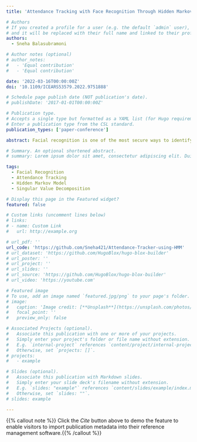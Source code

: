 ```yaml
---
title: 'Attendance Tracking with Face Recognition Through Hidden Markov Models'

# Authors
# If you created a profile for a user (e.g. the default `admin` user), write the username (folder name) here
# and it will be replaced with their full name and linked to their profile.
authors:
  - Sneha Balasubramoni

# Author notes (optional)
# author_notes:
#   - 'Equal contribution'
#   - 'Equal contribution'

date: '2022-03-16T00:00:00Z'
doi: '10.1109/ICEARS53579.2022.9751888'

# Schedule page publish date (NOT publication's date).
# publishDate: '2017-01-01T00:00:00Z'

# Publication type.
# Accepts a single type but formatted as a YAML list (for Hugo requirements).
# Enter a publication type from the CSL standard.
publication_types: ['paper-conference']

abstract: Facial recognition is one of the most secure ways to identify a person. Manual attendance in organizations, be it in classrooms or libraries or even attendance for teachers is truly a hassle. Due to the inception of Hidden Markov Model (HMM), they have worked well with image data and it has plethora of facial recognition applications. In this paper, yet another application of face recognition with HMM is explored, where it is integrated with Singular Value Decomposition (SVD) and track the attendance of the students present in a database. HMMs deal with data in the form of states and sequences. Face recognition looked through the lens of HMMs which can be framed in the following manner: a face is split into regions vertically (forehead, chin, etc.) and a particular sequence is always preserved. A rectangular window of fixed size is passed over every test image, and for every vector obtained, the probability of data is calculated. For training, probability computation is done with the help of the Baum Welch algorithm. This whole model is connected to a simple program to keep track of the students leaving and entering the classroom, marking their presence only and updating the same information in the college’s database.

# Summary. An optional shortened abstract.
# summary: Lorem ipsum dolor sit amet, consectetur adipiscing elit. Duis posuere tellus ac convallis placerat. Proin tincidunt magna sed ex sollicitudin condimentum.

tags:
  - Facial Recognition
  - Attendance Tracking
  - Hidden Markov Model
  - Singular Value Decomposition

# Display this page in the Featured widget?
featured: false

# Custom links (uncomment lines below)
# links:
# - name: Custom Link
#   url: http://example.org

# url_pdf: ''
url_code: 'https://github.com/Sneha421/Attendance-Tracker-using-HMM'
# url_dataset: 'https://github.com/HugoBlox/hugo-blox-builder'
# url_poster: ''
# url_project: ''
# url_slides: ''
# url_source: 'https://github.com/HugoBlox/hugo-blox-builder'
# url_video: 'https://youtube.com'

# Featured image
# To use, add an image named `featured.jpg/png` to your page's folder.
# image:
#   caption: 'Image credit: [**Unsplash**](https://unsplash.com/photos/pLCdAaMFLTE)'
#   focal_point: ''
#   preview_only: false

# Associated Projects (optional).
#   Associate this publication with one or more of your projects.
#   Simply enter your project's folder or file name without extension.
#   E.g. `internal-project` references `content/project/internal-project/index.md`.
#   Otherwise, set `projects: []`.
# projects:
#   - example

# Slides (optional).
#   Associate this publication with Markdown slides.
#   Simply enter your slide deck's filename without extension.
#   E.g. `slides: "example"` references `content/slides/example/index.md`.
#   Otherwise, set `slides: ""`.
# slides: example

---
```


{{% callout note %}} Click the _Cite_ button above to demo the feature to enable visitors to import publication metadata into their reference management software.{{% /callout %}}
